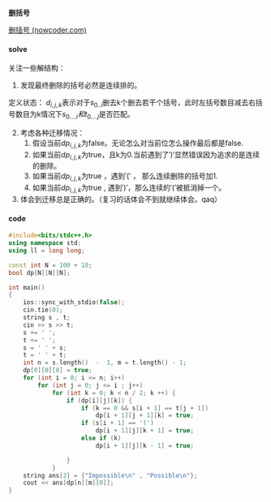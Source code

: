 **删括号**

[删括号 (nowcoder.com)](https://ac.nowcoder.com/acm/problem/21303)

#### solve

关注一些解结构：
1. 发现最终删除的括号必然是连续排的。

定义状态： $d_{i , j , k}$表示对于$s_{0..i}$删去k个删去若干个括号，此时左括号数目减去右括号数目为k情况下$s_{0....i}和t_{0....j}$是否匹配。

2. 考虑各种迁移情况：
   1. 假设当前$dp_{i , j , k}$为false。无论怎么对当前位怎么操作最后都是false.
   2. 如果当前$dp_{i , j ,k}$为true，且k为0.当前遇到了$')'$显然错误因为追求的是连续的删除。
   3. 如果当前$dp_{i, j , k}$为true ，遇到$'('$ ， 那么连续删除的括号加1.
   4. 如果当前$dp_{i , j , k}$为true ,  遇到$')'$，那么连续的$'('$被抵消掉一个。
3. 体会到迁移总是正确的。（复习的话体会不到就继续体会。qaq）

#### code

```cpp
#include<bits/stdc++.h>
using namespace std;
using ll = long long;

const int N = 100 + 10;
bool dp[N][N][N];

int main()
{
    ios::sync_with_stdio(false);
    cin.tie(0);
    string s , t;
    cin >> s >> t;
    s += ' ';
    t += ' ';
    s = ' ' + s;
    t = ' ' + t;
    int n = s.length()  -  1, m = t.length() - 1;
    dp[0][0][0] = true;
    for (int i = 0; i <= n; i++)
        for (int j = 0; j <= i ; j++)
            for (int k = 0; k < n / 2; k ++) {
                if (dp[i][j][k]) {
                    if (k == 0 && s[i + 1] == t[j + 1])
                        dp[i + 1][j + 1][k] = true;
                    if (s[i + 1] == '(')
                        dp[i + 1][j][k + 1] = true;
                    else if (k)
                        dp[i + 1][j][k - 1] = true;

                }
            }
    string ans[2] = {"Impossible\n" , "Possible\n"};
    cout << ans[dp[n][m][0]];
}
```

